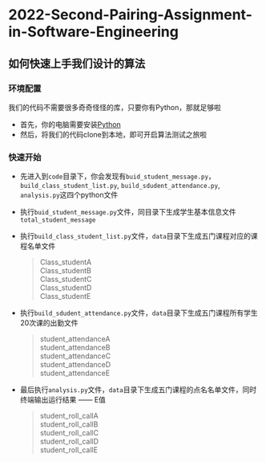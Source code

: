 # 2022-Second-Pairing-Assignment-in-Software-Engineering

## 如何快速上手我们设计的算法

### 环境配置
我们的代码不需要很多奇奇怪怪的库，只要你有Python，那就足够啦
- 首先，你的电脑需要安装[Python](https://www.python.org/downloads/)
- 然后，将我们的代码clone到本地，即可开启算法测试之旅啦

### 快速开始

- 先进入到`code`目录下，你会发现有`buid_student_message.py`，`build_class_student_list.py`, `build_sdudent_attendance.py`, `analysis.py`这四个python文件
- 执行`buid_student_message.py`文件，同目录下生成学生基本信息文件`total_student_message`
- 执行`build_class_student_list.py`文件，`data`目录下生成五门课程对应的课程名单文件
    > Class_studentA  
   > Class_studentB  
   > Class_studentC  
   > Class_studentD  
   > Class_studentE
   
- 执行`build_sdudent_attendance.py`文件，`data`目录下生成五门课程所有学生20次课的出勤文件
    > student_attendanceA  
  > student_attendanceB  
  > student_attendanceC  
  > student_attendanceD  
  > student_attendanceE  
  
- 最后执行`analysis.py`文件，`data`目录下生成五门课程的点名名单文件，同时终端输出运行结果 —— E值
    > student_roll_callA  
  > student_roll_callB  
  > student_roll_callC  
  > student_roll_callD  
  > student_roll_callE  
  
